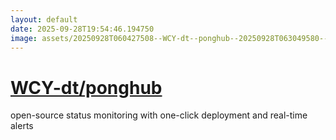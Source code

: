 ```yaml
---
layout: default
date: 2025-09-28T19:54:46.194750
image: assets/20250928T060427508--WCY-dt--ponghub--20250928T063049580--cropped.png
---
```


# [WCY-dt/ponghub](https://github.com/WCY-dt/ponghub)

open-source status monitoring with one-click deployment and real-time alerts
